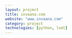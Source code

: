 ```yaml
---
layout: project
title: invaana.com
website: "www.invaana.com"
category: project
technologies: [python, lxml]
---
```

